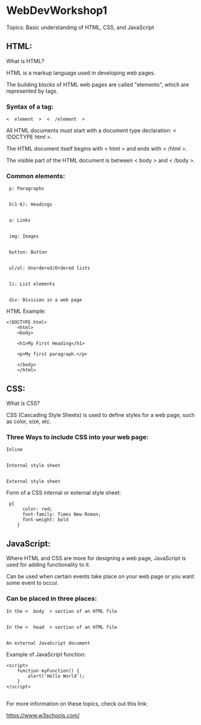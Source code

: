 # WebDevWorkshop1
Topics: Basic understanding of HTML, CSS, and JavaScript


## HTML:

What is HTML?


HTML is a markup language used in developing web pages.


The building blocks of HTML web pages are called "elements", which are represented by tags.


### Syntax of a tag:


    <  element  >  <  /element  >


All HTML documents must start with a document type declaration: <  !DOCTYPE html  >.


The HTML document itself begins with <  html  > and ends with <  /html  >.


The visible part of the HTML document is between <  body  > and <  /body  >.


### Common elements:


     p: Paragraphs


     h(1-6): Headings


     a: Links


     img: Images


     button: Button


     ul/ol: Unordered/Ordered lists
     
     
     li: List elements


     div: Division in a web page




HTML Example:

    
    <!DOCTYPE html>
        <html>
        <body>

        <h1>My First Heading</h1>

        <p>My first paragraph.</p>

        </body>
        </html>


## CSS:


What is CSS?


CSS (Cascading Style Sheets) is used to define styles for a web page, such as color, size, etc.


### Three Ways to include CSS into your web page:


    Inline 


    Internal style sheet


    External style sheet


Form of a CSS internal or external style sheet:


     p{
          color: red;
          font-family: Times New Roman;
          font-weight: bold
        }
        
        
## JavaScript:


Where HTML and CSS are more for designing a web page, JavaScript is used for adding functionality to it.


Can be used when certain events take place on your web page or you want some event to occur. 


### Can be placed in three places:


    In the <  body  > section of an HTML file


    In the <  head  > section of an HTML file


    An external JavaScript document 
     
         
 Example of JavaScript function:
 
    <script>
        function myFunction() {
            alert('Hello World');
        }
    </script>
    
    

##

For more information on these topics, check out this link:


https://www.w3schools.com/
